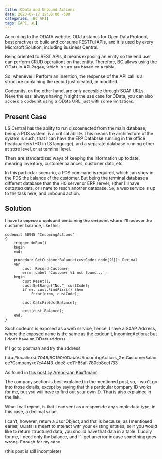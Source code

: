 ```yaml
---
title: OData and Unbound Actions
date: 2023-05-17 12:00:00 -500
categories: [BC API] 
tags: [API, AL]
---
```


According to the ODATA website, OData stands for Open Data Protocol, best practives to build and consume RESTFul APIs, and it is used by every Microsoft Solution, including Business Central.

Being oriented to REST APIs, it means exposing an entity so the end user can perform CRUD operations on that entity. Therefore, BC allows using the OData in API Pages, which in turn are based on a table.

So, whenever I Perform an insertion, the response of the API call is a structure containing the record just created, or modified.

Codeunits, on the other hand, are only accesible through SOAP URLs. Nevertheless, always having in sight the use case for OData, you can also access a codeunit using a OData URL, just with some limitations.

## Present Case

LS Central has the ability to run disconnected from the main database, being a POS system, is a critical ability. This means the architecture of the system is such, that I can have the ERP Database running in the office headquarters (HO in LS language), and a separate database running either at store level, or at terminal level.

There are standardized ways of keeping the information up to date, meaning inventory, customer balances, customer data, etc.

In this particular scenario, a POS command is required, which can show in the POS the balance of the customer. But being the terminal database a different database than the HO server or ERP server, either I'll have outdated data, or I have to reach another database. So, a web service is up to the task here, and unbound action.

## Solution

I have to expose a codeunit containing the endpoint where I'll recover the customer balance, like this:

``` AL
codeunit 50905 "IncomingActions"
{
    trigger OnRun()
    begin
    end;

    procedure GetCustomerBalance(custCode: code[20]): Decimal
    var
        cust: Record Customer;
        errm: Label 'Customer %1 not found...';
    begin
        cust.Reset();
        cust.SetRange("No.", custCode);
        if not cust.FindFirst() then
            Error(errm, custCode);

        cust.CalcFields(Balance);

        exit(cust.Balance);
    end;
}
```

Such codeunit is exposed as a web service, hence, I have a SOAP Address, where the exposed name is the same as the codeunit, IncomingActions; but I don't have an OData address.

If I go to postman and try the address

http://localhoist:7048/BC190/ODataV4/IncomingActions_GetCustomerBalance?Company=c7c44f43-dde8-ec11-86af-780cb8ecf733

As found in [this post by Arend-Jan Kauffmann](https://www.kauffmann.nl/2020/03/05/codeunit-apis-in-business-central/)

The company section is best explained in the mentioned post, so, i won't go into those details, except by saying that this particular company ID works for me, but you will have to find out your own ID. That is also explained in the link.

What I will repeat, is that I can sent as a responsde any simple data type, in this case, a decimal value.

I can't, however, return a JsonObject, and that is because, as I mentioned earlier, OData is meant to interact with your existing entities, so if you would like to return structured data, you should have that data in a table. Luckily for me, I need only the balance, and I'll get an error in case something goes wrong. Enough for my case.

(this post is still incomplete)